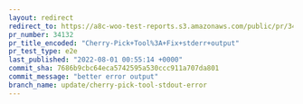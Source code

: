 ```yaml
---
layout: redirect
redirect_to: https://a8c-woo-test-reports.s3.amazonaws.com/public/pr/34132/e2e/index.html
pr_number: 34132
pr_title_encoded: "Cherry-Pick+Tool%3A+Fix+stderr+output"
pr_test_type: e2e
last_published: "2022-08-01 00:55:14 +0000"
commit_sha: 7686b9cbc64eca5742595a530ccc911a707da801
commit_message: "better error output"
branch_name: update/cherry-pick-tool-stdout-error
---
```

